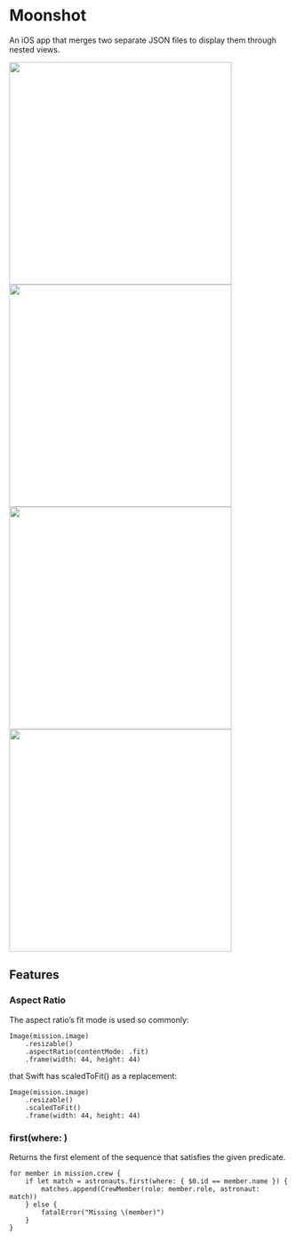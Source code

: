 # Moonshot

An iOS app that merges two separate JSON files to display them through nested views.

<img src="https://github.com/igibliss00/Hacking-with-SwiftUI/blob/master/Moonshot/README_assets/1.png" width="400">

<img src="https://github.com/igibliss00/Hacking-with-SwiftUI/blob/master/Moonshot/README_assets/2.png" width="400">

<img src="https://github.com/igibliss00/Hacking-with-SwiftUI/blob/master/Moonshot/README_assets/3.png" width="400">

<img src="https://github.com/igibliss00/Hacking-with-SwiftUI/blob/master/Moonshot/README_assets/4.png" width="400">


## Features

### Aspect Ratio

The aspect ratio’s fit mode is used so commonly:
```
Image(mission.image)
    .resizable()
    .aspectRatio(contentMode: .fit)
    .frame(width: 44, height: 44)
```

that Swift has scaledToFit() as a replacement:
```
Image(mission.image)
    .resizable()
    .scaledToFit()
    .frame(width: 44, height: 44)
```

### first(where: )

Returns the first element of the sequence that satisfies the given predicate.

```
for member in mission.crew {
    if let match = astronauts.first(where: { $0.id == member.name }) {
        matches.append(CrewMember(role: member.role, astronaut: match))
    } else {
        fatalError("Missing \(member)")
    }
}
```
